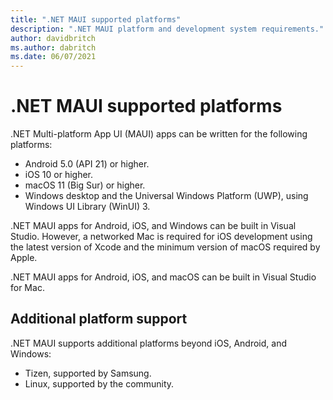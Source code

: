 ```yaml
---
title: ".NET MAUI supported platforms"
description: ".NET MAUI platform and development system requirements."
author: davidbritch
ms.author: dabritch
ms.date: 06/07/2021
---
```


# .NET MAUI supported platforms

.NET Multi-platform App UI (MAUI) apps can be written for the following platforms:

- Android 5.0 (API 21) or higher.
- iOS 10 or higher.
- macOS 11 (Big Sur) or higher.
- Windows desktop and the Universal Windows Platform (UWP), using Windows UI Library (WinUI) 3.

.NET MAUI apps for Android, iOS, and Windows can be built in Visual Studio. However, a networked Mac is required for iOS development using the latest version of Xcode and the minimum version of macOS required by Apple.

.NET MAUI apps for Android, iOS, and macOS can be built in Visual Studio for Mac.

## Additional platform support

.NET MAUI supports additional platforms beyond iOS, Android, and Windows:

- Tizen, supported by Samsung.
- Linux, supported by the community.

<!-- ## Android platform support

You should have the latest Android SDK Tools and Android API platform installed. You can update to the latest versions using the Android SDK Manager.

Additionally, the target/compile version for Android projects **must** be set to *Use latest installed platform*. However the minimum version can be set to API 21 so you can continue to support devices that use Android 5.0 and newer. -->
